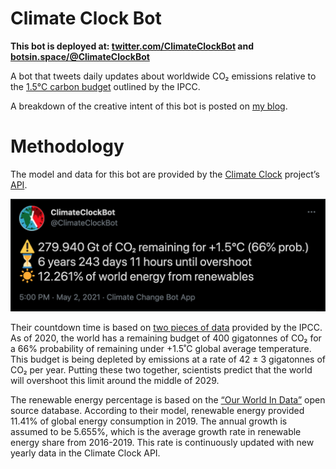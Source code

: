 Climate Clock Bot
====================================

**This bot is deployed at: [twitter.com/ClimateClockBot](https://twitter.com/ClimateClockBot) and [botsin.space/@ClimateClockBot](https://botsin.space/@ClimateClockBot)**

A bot that tweets daily updates about worldwide CO₂ emissions relative to the [1.5°C carbon budget](https://www.ipcc.ch/sr15/chapter/spm/#article-spm-c) outlined by the IPCC.

A breakdown of the creative intent of this bot is posted on [my blog](http://gangles.ca/2021/05/15/climate-clock-bot/).

Methodology
====================================

The model and data for this bot are provided by the [Climate Clock](https://climateclock.world/) project’s [API](https://climate-clock.gitbook.io/climate-clock-docs/climate-clock-api).

![Screenshot of a tweet from @ClimateClockBot.](sampletweet.png)

Their countdown time is based on [two pieces of data](https://climateclock.world/science) provided by the IPCC. As of 2020, the world has a remaining budget of 400 gigatonnes of CO₂ for a 66% probability of remaining under +1.5˚C global average temperature. This budget is being depleted by emissions at a rate of 42 ± 3 gigatonnes of CO₂ per year. Putting these two together, scientists predict that the world will overshoot this limit around the middle of 2029.

The renewable energy percentage is based on the [“Our World In Data”](https://ourworldindata.org/renewable-energy#how-much-of-our-primary-energy-comes-from-renewables) open source database. According to their model, renewable energy provided 11.41% of global energy consumption in 2019. The annual growth is assumed to be 5.655%, which is the average growth rate in renewable energy share from 2016-2019. This rate is continuously updated with new yearly data in the Climate Clock API.